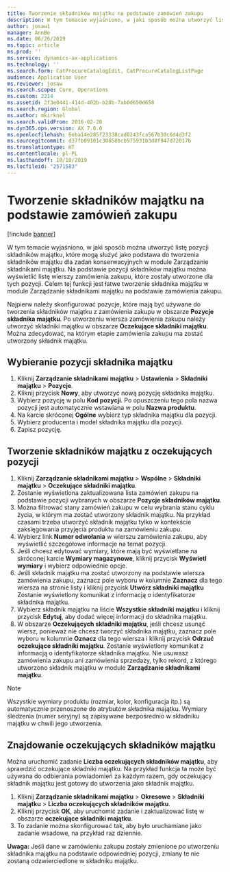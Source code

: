 ```yaml
---
title: Tworzenie składników majątku na podstawie zamówień zakupu
description: W tym temacie wyjaśniono, w jaki sposób można utworzyć listę pozycji składników majątku, które mogą służyć jako podstawa do tworzenia składników majątku dla zadań konserwacyjnych w module Zarządzanie składnikami majątku.
author: josaw1
manager: AnnBe
ms.date: 06/26/2019
ms.topic: article
ms.prod: ''
ms.service: dynamics-ax-applications
ms.technology: ''
ms.search.form: CatProcureCatalogEdit, CatProcureCatalogListPage
audience: Application User
ms.reviewer: josaw
ms.search.scope: Core, Operations
ms.custom: 2214
ms.assetid: 2f3e0441-414d-402b-b28b-7ab0d650d658
ms.search.region: Global
ms.author: mkirknel
ms.search.validFrom: 2016-02-28
ms.dyn365.ops.version: AX 7.0.0
ms.openlocfilehash: 6eba14e285f23338cad0243fca567b30c6d4d3f2
ms.sourcegitcommit: d37fb09101c30858bcb975931b3d8f947d72017b
ms.translationtype: HT
ms.contentlocale: pl-PL
ms.lasthandoff: 10/10/2019
ms.locfileid: "2571583"
---
```

# <a name="create-assets-based-on-purchase-orders"></a>Tworzenie składników majątku na podstawie zamówień zakupu

[!include [banner](../../includes/banner.md)]

 

W tym temacie wyjaśniono, w jaki sposób można utworzyć listę pozycji składników majątku, które mogą służyć jako podstawa do tworzenia składników majątku dla zadań konserwacyjnych w module Zarządzanie składnikami majątku. Na podstawie pozycji składników majątku można wyświetlić listę wierszy zamówienia zakupu, które zostały utworzone dla tych pozycji. Celem tej funkcji jest łatwe tworzenie składnika majątku w module Zarządzanie składnikami majątku na podstawie zamówienia zakupu.

Najpierw należy skonfigurować pozycje, które mają być używane do tworzenia składników majątku z zamówienia zakupu w obszarze **Pozycje składnika majątku**. Po utworzeniu wiersza zamówienia zakupu należy utworzyć składniki majątku w obszarze **Oczekujące składniki majątku**. Można zdecydować, na którym etapie zamówienia zakupu ma zostać utworzony składnik majątku.


## <a name="select-asset-items"></a>Wybieranie pozycji składnika majątku

1. Kliknij **Zarządzanie składnikami majątku** > **Ustawienia** > **Składniki majątku** > **Pozycje**.
2. Kliknij przycisk **Nowy**, aby utworzyć nową pozycję składnika majątku.
3. Wybierz pozycję w polu **Kod pozycji**. Po opuszczeniu tego pola nazwa pozycji jest automatycznie wstawiana w polu **Nazwa produktu**.
4. Na karcie skróconej **Ogólne** wybierz typ składnika majątku dla pozycji.
5. Wybierz producenta i model składnika majątku dla pozycji.
6. Zapisz pozycję.


## <a name="create-assets-from-pending-assets"></a>Tworzenie składników majątku z oczekujących pozycji

1. Kliknij **Zarządzanie składnikami majątku** > **Wspólne** > **Składniki majątku** > **Oczekujące składniki majątku**.
2. Zostanie wyświetlona zaktualizowana lista zamówień zakupu na podstawie pozycji wybranych w obszarze **Pozycje składników majątku**.
3. Można filtrować stany zamówień zakupu w celu wybrania stanu cyklu życia, w którym ma zostać utworzony składnik majątku. Na przykład czasami trzeba utworzyć składnik majątku tylko w kontekście zaksięgowania przyjęcia produktu na zamówieniu zakupu.
4. Wybierz link **Numer odwołania** w wierszu zamówienia zakupu, aby wyświetlić szczegółowe informacje na temat pozycji.
5. Jeśli chcesz edytować wymiary, które mają być wyświetlane na skróconej karcie **Wymiary magazynowe**, kliknij przycisk **Wyświetl wymiary** i wybierz odpowiednie opcje.
6. Jeśli składnik majątku ma zostać utworzony na podstawie wiersza zamówienia zakupu, zaznacz pole wyboru w kolumnie **Zaznacz** dla tego wiersza na stronie listy i kliknij przycisk **Utwórz składniki majątku** Zostanie wyświetlony komunikat z informacją o identyfikatorze składnika majątku.
7. Wybierz składnik majątku na liście **Wszystkie składniki majątku** i kliknij przycisk **Edytuj**, aby dodać więcej informacji do składnika majątku.
8. W obszarze **Oczekujących składniki majątku**, jeśli chcesz usunąć wiersz, ponieważ nie chcesz tworzyć składnika majątku, zaznacz pole wyboru w kolumnie **Oznacz** dla tego wiersza i kliknij przycisk **Odrzuć oczekujące składniki majątku**. Zostanie wyświetlony komunikat z informacją o identyfikatorze składnika majątku. Nie usuwasz zamówienia zakupu ani zamówienia sprzedaży, tylko rekord, z którego utworzono składnik majątku w module **Zarządzanie składnikami majątku**.

>[!NOTE]
>Wszystkie wymiary produktu (rozmiar, kolor, konfiguracja itp.) są automatycznie przenoszone do atrybutów składnika majątku. Wymiary śledzenia (numer seryjny) są zapisywane bezpośrednio w składniku majątku w chwili jego utworzenia.


## <a name="find-pending-assets"></a>Znajdowanie oczekujących składników majątku

Można uruchomić zadanie **Liczba oczekujących składników majątku**, aby sprawdzić oczekujące składniki majątku. Na przykład funkcja ta może być używana do odbierania powiadomień za każdym razem, gdy oczekujący składnik majątku jest gotowy do utworzenia jako składnik majątku.

1. Kliknij **Zarządzanie składnikami majątku** > **Okresowe** > **Składniki majątku** > **Liczba oczekujących składników majątku**.
2. Kliknij przycisk **OK**, aby uruchomić zadanie i zaktualizować listę w obszarze **oczekujące składniki majątku**.
3. To zadanie można skonfigurować tak, aby było uruchamiane jako zadanie wsadowe, na przykład raz dziennie.

**Uwaga:** Jeśli dane w zamówieniu zakupu zostały zmienione *po* utworzeniu składnika majątku na podstawie odpowiedniej pozycji, zmiany te nie zostaną odzwierciedlone w składniku majątku.
